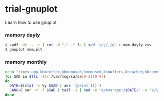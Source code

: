 # trial-gnuplot
Learn how to use gnuplot

### memory dayly

```sh
$ sadf -dt -- -r | cut -d ";" -f 3- | sed 's/;/,/g' > mem_dayly.csv
$ gnuplot mem.plt
```

### memory monthly

```sh
echo "timestamp,kbmemfree,kbmemused,%memused,kbbuffers,kbcached,kbcommit,%commit,kbactive,kbinact,kbdirty" > mem_monthly.csv
for SAD in $(ls -1tr /var/log/sa/sa[0-3][0-9])
do
  DATE=$(stat -c %y $SAD | awk '{print $1}')
  LANG=C sar -r -f $SAD | tail -1 | sed -e "s/Average:/$DATE/" -e 's/\s\+/,/g' >> mem_monthly.csv
done
```

